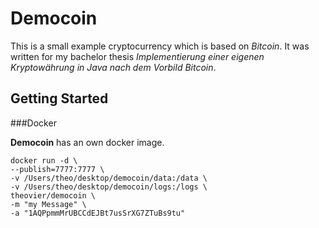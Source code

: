# Democoin

This is a small example cryptocurrency which is based on _Bitcoin_.
It was written for my bachelor thesis _Implementierung einer eigenen Kryptowährung in Java nach dem Vorbild Bitcoin_.

## Getting Started

###Docker

**Democoin** has an own docker image.

```
docker run -d \
--publish=7777:7777 \
-v /Users/theo/desktop/democoin/data:/data \
-v /Users/theo/desktop/democoin/logs:/logs \
theovier/democoin \
-m "my Message" \
-a "1AQPpmmMrUBCCdEJBt7usSrXG7ZTuBs9tu"
```